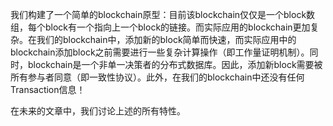   
我们构建了一个简单的blockchain原型：目前该blockchain仅仅是一个block数组，每个block有一个指向上一个block的链接。而实际应用的blockchain更加复杂。在我们的blockchain中，添加新的block简单而快速，而实际应用中的blockchain添加block之前需要进行一些复杂计算操作（即工作量证明机制）。同时，blockchain是一个非单一决策者的分布式数据库。因此，添加新block需要被所有参与者同意（即一致性协议）。此外，在我们的blockchain中还没有任何Transaction信息！

在未来的文章中，我们讨论上述的所有特性。

